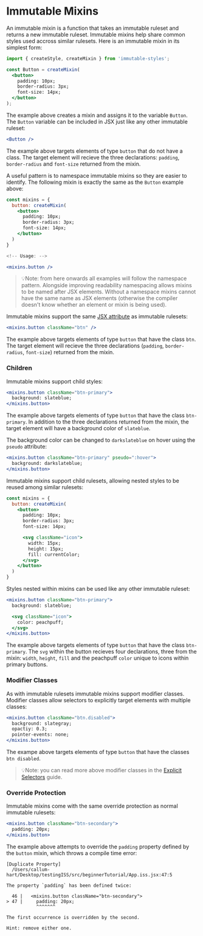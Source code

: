 # Immutable Mixins

An immutable mixin is a function that takes an immutable ruleset and returns a new immutable ruleset. Immutable mixins help share common styles used accross similar rulesets. Here is an immutable mixin in its simplest form:

```jsx
import { createStyle, createMixin } from 'immutable-styles';

const Button = createMixin(
  <button>
    padding: 10px;
    border-radius: 3px;
    font-size: 14px;
  </button>
);
```

The example above creates a mixin and assigns it to the variable `Button`. The `Button` variable can be included in JSX just like any other immutable ruleset:

```jsx
<Button />
```

The example above targets elements of type `button` that do not have a class. The target element will recieve the three declarations: `padding`, `border-radius` and `font-size` returned from the mixin.

A useful pattern is to namespace immutable mixins so they are easier to identify. The following mixin is exactly the same as the `Button` example above:

```jsx
const mixins = {
  button: createMixin(
    <button>
      padding: 10px;
      border-radius: 3px;
      font-size: 14px;
    </button>
  )
}

<!-- Usage: -->

<mixins.button />
```

> 💡Note: from here onwards all examples will follow the namespace pattern. Alongside improving readability namespacing allows mixins to be named after JSX elements. Without a namespace mixins cannot have the same name as JSX elements (otherwise the compiler doesn't know whether an element or mixin is being used).

Immutable mixins support the same [JSX attribute]() as immutable rulesets:

```jsx
<mixins.button className="btn" />
```

The example above targets elements of type `button` that have the class `btn`. The target element will recieve the three declarations (`padding`, `border-radius`, `font-size`) returned from the mixin.

### Children

Immutable mixins support child styles:

```jsx
<mixins.button className="btn-primary">
  background: slateblue;
</mixins.button>
```

The example above targets elements of type `button` that have the class `btn-primary`. In addition to the three declarations returned from the mixin, the target element will have a background color of `slateblue`. 

The background color can be changed to `darkslateblue` on hover using the `pseudo` attribute:

```jsx
<mixins.button className="btn-primary" pseudo=":hover">
  background: darkslateblue;
</mixins.button>
```

Immutable mixins support child rulesets, allowing nested styles to be reused among similar rulesets:

```jsx
const mixins = {
  button: createMixin(
    <button>
      padding: 10px;
      border-radius: 3px;
      font-size: 14px;

      <svg className="icon">
        width: 15px;
        height: 15px;
        fill: currentColor;
      </svg>
    </button>
  )
}
```

Styles nested within mixins can be used like any other immutable ruleset:

```jsx
<mixins.button className="btn-primary">
  background: slateblue;

  <svg className="icon">
    color: peachpuff;
  </svg>
</mixins.button>
```

The example above targets elements of type `button` that have the class `btn-primary`. The `svg` within the button recieves four declarations, three from the mixin: `width`, `height`, `fill` and the peachpuff `color` unique to icons within primary buttons.

### Modifier Classes

As with immutable rulesets immutable mixins support modifier classes. Modifier classes allow selectors to explicitly target elements with multiple classes:

```jsx
<mixins.button className="btn.disabled">
  background: slategray;
  opactiy: 0.3;
  pointer-events: none;
</mixins.button>
```

The exampe above targets elements of type `button` that have the classes `btn disabled`.

> 💡Note: you can read more above modifier classes in the [Explicit Selectors]() guide.

### Override Protection

Immutable mixins come with the same override protection as normal immutable rulesets:

```jsx
<mixins.button className="btn-secondary">
  padding: 20px;
</mixins.button>
```

The example above attempts to override the `padding` property defined by the `button` mixin, which throws a compile time error:

```
[Duplicate Property]
  /Users/callum-hart/Desktop/testingISS/src/beginnerTutorial/App.iss.jsx:47:5

The property `padding` has been defined twice:

  46 |   <mixins.button className="btn-secondary">
> 47 |     padding: 20px;
           ^^^^^^^

The first occurrence is overridden by the second.

Hint: remove either one.
```
